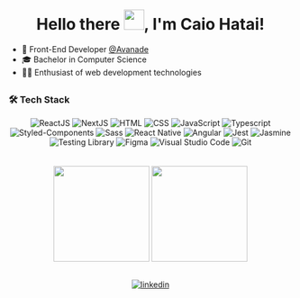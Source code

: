 <h1 align="center">Hello there <img src="https://emoji.discadia.com/emojis/15bcb71e-63fe-4f61-b5d1-bc8f596f35ed.gif" width="36">, I'm Caio Hatai!</h1>

- 🧡 Front-End Developer [@Avanade](https://github.com/Avanade)
- 🎓 Bachelor in Computer Science
- 👨‍💻 Enthusiast of web development technologies

##

<h3>
🛠️ Tech Stack
</h3>
<div align="center" ><img src="https://img.shields.io/badge/React-20232A?style=for-the-badge&logo=react&logoColor=61DAFB" alt="ReactJS" /> <img src="https://img.shields.io/badge/next.js-000000?style=for-the-badge&logo=nextdotjs&logoColor=white" alt="NextJS" /> <img src="https://img.shields.io/badge/HTML5-E34F26?style=for-the-badge&logo=html5&logoColor=white" alt="HTML" /> <img src="https://img.shields.io/badge/CSS3-1572B6?style=for-the-badge&logo=css3&logoColor=whit" alt="CSS"/> <img src="https://img.shields.io/badge/JavaScript-F7DF1E?style=for-the-badge&logo=javascript&logoColor=black" alt="JavaScript" /> <img src="https://img.shields.io/badge/TypeScript-007ACC?style=for-the-badge&logo=typescript&logoColor=white" alt="Typescript" /> <img src="https://img.shields.io/badge/styled--components-DB7093?style=for-the-badge&logo=styled-components&logoColor=white" alt="Styled-Components" /> <img src="https://img.shields.io/badge/Sass-CC6699?style=for-the-badge&logo=sass&logoColor=white" alt="Sass" /> <img src="https://img.shields.io/badge/React_Native-20232A?style=for-the-badge&logo=react&logoColor=61DAFB" alt="React Native" /> <img src="https://img.shields.io/badge/angular-%23DD0031.svg?style=for-the-badge&logo=angular&logoColor=white" alt="Angular" /> <img src="https://img.shields.io/badge/-jest-%23C21325?style=for-the-badge&logo=jest&logoColor=white" alt="Jest" /> <img src="https://img.shields.io/badge/-Jasmine-%238A4182?style=for-the-badge&logo=Jasmine&logoColor=white" alt="Jasmine" /> <img src="https://img.shields.io/badge/-TestingLibrary-%23E33332?style=for-the-badge&logo=testing-library&logoColor=white" alt="Testing Library" /> <img src="https://img.shields.io/badge/Figma-F24E1E?style=for-the-badge&logo=figma&logoColor=white" alt="Figma" /> <img src="https://img.shields.io/badge/Visual_Studio_Code-0078D4?style=for-the-badge&logo=visual%20studio%20code&logoColor=white" alt="Visual Studio Code" /> <img src="https://img.shields.io/badge/GIT-E44C30?style=for-the-badge&logo=git&logoColor=white" alt="Git" /></div>

</a>
<br />
<br />

<div align="center">
<a href="https://github.com/caioharuo?tab=repositories"><img src="https://github-readme-stats.vercel.app/api?username=caioharuo&show_icons=true&theme=dracula" height="170px" /></a>
<a href="https://github.com/caioharuo?tab=repositories"><img src="https://github-readme-stats.vercel.app/api/top-langs/?username=caioharuo&layout=compact&theme=dracula" height="170px" />
</a>
</div>

##

<div align="center"> 
  <a href="https://www.linkedin.com/in/caio-haruo/" target="_blank">
    <img align="center" src="https://img.shields.io/badge/LinkedIn-0077B5?style=for-the-badge&logo=linkedin&logoColor=white" alt="linkedin"/>
  </a>
</div>


